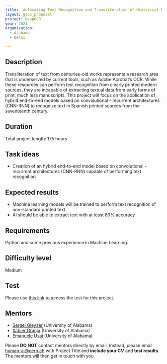 ```yaml
---
title:  Automating Text Recognition and Transliteration of Historical Documents with convolutional - recurrent architectures
layout: gsoc_proposal
project: DeepOCR
year: 2024
organization:
  - Alabama
  - Delhi

---
```


## Description

Transliteration of text from centuries-old works represents a research area that is underserved by current tools, such as Adobe Acrobat’s OCR. While these resources can perform text recognition from clearly printed modern sources, they are incapable of extracting textual data from early forms of print, much less manuscripts. This project will focus on the application of hybrid end-to-end models based on convolutional - recurrent architectures (CNN-RNN) to recognize text in Spanish printed sources from the seventeenth century.

## Duration

Total project length: 175 hours

## Task ideas
 * Creation of an hybrid end-to-end model based on convolutional - recurrent architectures (CNN-RNN) capable of performing text recognition

## Expected results
 * Machine learning models will be trained to perform text recognition of non-standard printed text
 * AI should be able to extract text with at least 80% accuracy

## Requirements
Python and some previous experience in Machine Learning.

## Difficulty level
Medium

## Test
Please use [this link](https://bama365-my.sharepoint.com/:w:/g/personal/xgranja_ua_edu/Ee6S21QpgmxFj4szyRXqMAsBnMIs1TqsiPC4vP6-kRxrRw?e=zkxpoU) to access the test for this project.

## Mentors
  * [Sergei Gleyzer](mailto:human-ai@cern.ch) (University of Alabama)
  * [Xabier Granja](mailto:human-ai@cern.ch) (University of Alabama)
  * [Emanuele Usai](mailto:human-ai@cern.ch) (University of Alabama)



Please **DO NOT** contact mentors directly by email. Instead, please email [human-ai@cern.ch](mailto:human-ai@cern.ch) with Project Title and **include your CV** and **test results**. The mentors will then get in touch with you.



<!-- ## Links
  * [Paper 1](https://arxiv.org/abs/1807.11916)
  * [Paper 2](https://arxiv.org/abs/1902.08276) -->
